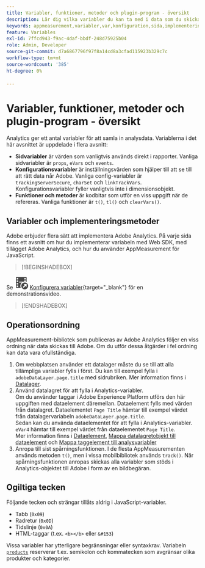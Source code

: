 ```yaml
---
title: Variabler, funktioner, metoder och plugin-program - översikt
description: Lär dig vilka variabler du kan ta med i data som du skickar till Adobe för att förbättra rapporteringen.
keywords: appmeasurement,variabler,var,konfiguration,sida,implementering
feature: Variables
exl-id: 7ffcd943-f9ac-4daf-bbdf-248d75925b04
role: Admin, Developer
source-git-commit: d7a6867796f97f8a14cd8a3cfad115923b329c7c
workflow-type: tm+mt
source-wordcount: '385'
ht-degree: 0%

---
```


# Variabler, funktioner, metoder och plugin-program - översikt

Analytics ger ett antal variabler för att samla in analysdata. Variablerna i det här avsnittet är uppdelade i flera avsnitt:

* **Sidvariabler** är värden som vanligtvis används direkt i rapporter. Vanliga sidvariabler är `props`, `eVars` och `events`.
* **Konfigurationsvariabler** är inställningsvärden som hjälper till att se till att rätt data når Adobe. Vanliga config-variabler är `trackingServerSecure`, `charSet` och `linkTrackVars`. Konfigurationsvariabler fyller vanligtvis inte i dimensionsobjekt.
* **Funktioner och metoder** är kodbitar som utför en viss uppgift när de refereras. Vanliga funktioner är `t()`, `tl()` och `clearVars()`.

## Variabler och implementeringsmetoder

Adobe erbjuder flera sätt att implementera Adobe Analytics. På varje sida finns ett avsnitt om hur du implementerar variabeln med Web SDK, med tillägget Adobe Analytics, och hur du använder AppMeasurement för JavaScript.


>[!BEGINSHADEBOX]

Se ![VideoCheckedOut](/help/assets/icons/VideoCheckedOut.svg) [Konfigurera variabler](https://video.tv.adobe.com/v/3456976?quality=12&learn=on&captions=swe){target="_blank"} för en demonstrationsvideo.

>[!ENDSHADEBOX]


## Operationsordning

AppMeasurement-bibliotek som publiceras av Adobe Analytics följer en viss ordning när data skickas till Adobe. Om du utför dessa åtgärder i fel ordning kan data vara ofullständiga.

1. Om webbplatsen använder ett datalager måste du se till att alla tillämpliga variabler fylls i först. Du kan till exempel fylla i `adobeDataLayer.page.title` med sidrubriken. Mer information finns i [Datalager](../prepare/data-layer.md).
2. Använd datalagret för att fylla i Analytics-variabler. <br/>Om du använder taggar i Adobe Experience Platform utförs den här uppgiften med dataelement däremellan. Dataelement fylls med värden från datalagret. Dataelementet `Page Title` hämtar till exempel värdet från datalagervariabeln `adobeDataLayer.page.title`. <br/>Sedan kan du använda dataelementet för att fylla i Analytics-variabler. `eVar4` hämtar till exempel värdet från dataelementet `Page Title`. <br/>Mer information finns i [Dataelement](https://experienceleague.adobe.com/docs/experience-platform/tags/ui/data-elements.html?lang=sv-SE), [Mappa datalagretobjekt till dataelement](../launch/layer-to-elements.md) och [Mappa taggelement till analysvariabler](../launch/elements-to-variable.md)
3. Anropa till sist spårningsfunktionen. I de flesta AppMeasurementen används metoden `t()`, men i vissa mobilbibliotek används `track()`. När spårningsfunktionen anropas skickas alla variabler som stöds i Analytics-objektet till Adobe i form av en bildbegäran.

## Ogiltiga tecken

Följande tecken och strängar tillåts aldrig i JavaScript-variabler.

* Tabb (`0x09`)
* Radretur (`0x0D`)
* Tidslinje (`0x0A`)
* HTML-taggar (t.ex. `<b></b>` eller `&#153`)

Vissa variabler har ytterligare begränsningar eller syntaxkrav. Variabeln [`products`](page-vars/products.md) reserverar t.ex. semikolon och kommatecken som avgränsar olika produkter och kategorier.
